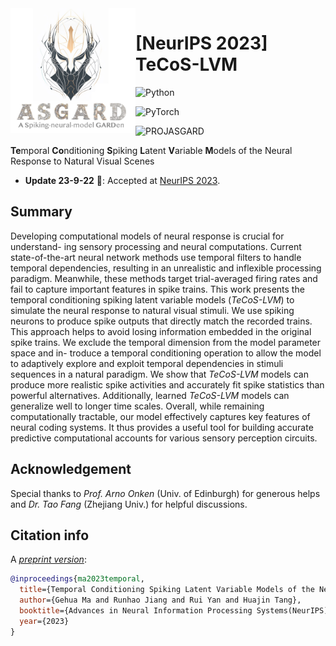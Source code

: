 <img src="https://github.com/genema/Noisy-Spiking-Neuron-Nets/raw/master/proj_logo.jpg" width="200px" align="left">

# [NeurIPS 2023] TeCoS-LVM

![Python](https://img.shields.io/badge/Python-3.8.16-brightgreen)

![PyTorch](https://img.shields.io/badge/PyTorch-1.12.1-brightgreen)

![PROJASGARD](https://img.shields.io/badge/Project-ASGARD-orange)

**Te**mporal **Co**nditioning **S**piking **L**atent **V**ariable **M**odels of the Neural Response to Natural Visual Scenes
- **Update 23-9-22** 🎉: Accepted at [NeurIPS 2023](https://neurips.cc/virtual/2023/poster/71480).


## Summary
Developing computational models of neural response is crucial for understand- ing sensory processing and neural computations. Current state-of-the-art neural network methods use temporal filters to handle temporal dependencies, resulting in an unrealistic and inflexible processing paradigm. Meanwhile, these methods target trial-averaged firing rates and fail to capture important features in spike trains. This work presents the temporal conditioning spiking latent variable models (*TeCoS-LVM*) to simulate the neural response to natural visual stimuli. We use spiking neurons to produce spike outputs that directly match the recorded trains. This approach helps to avoid losing information embedded in the original spike trains. We exclude the temporal dimension from the model parameter space and in- troduce a temporal conditioning operation to allow the model to adaptively explore and exploit temporal dependencies in stimuli sequences in a natural paradigm. We show that *TeCoS-LVM* models can produce more realistic spike activities and accurately fit spike statistics than powerful alternatives. Additionally, learned *TeCoS-LVM* models can generalize well to longer time scales. Overall, while remaining computationally tractable, our model effectively captures key features of neural coding systems. It thus provides a useful tool for building accurate predictive computational accounts for various sensory perception circuits.

## Acknowledgement
Special thanks to *Prof. Arno Onken* (Univ. of Edinburgh) for generous helps and *Dr. Tao Fang* (Zhejiang Univ.) for helpful discussions.

## Citation info
A [*preprint version*](https://doi.org/10.48550/arXiv.2306.12045):

```bibtex
@inproceedings{ma2023temporal,
  title={Temporal Conditioning Spiking Latent Variable Models of the Neural Response to Natural Visual Scenes},
  author={Gehua Ma and Runhao Jiang and Rui Yan and Huajin Tang},
  booktitle={Advances in Neural Information Processing Systems(NeurIPS)},
  year={2023}
}
```
